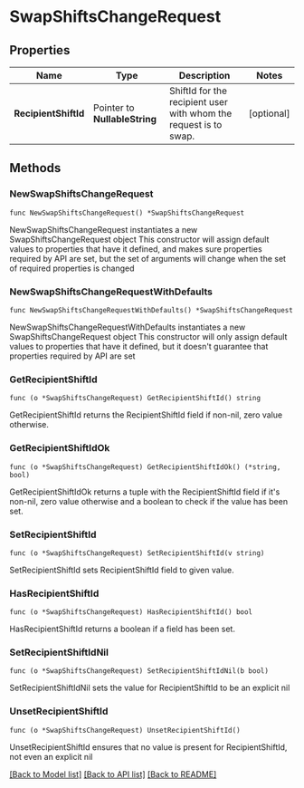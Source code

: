 # SwapShiftsChangeRequest

## Properties

Name | Type | Description | Notes
------------ | ------------- | ------------- | -------------
**RecipientShiftId** | Pointer to **NullableString** | ShiftId for the recipient user with whom the request is to swap. | [optional] 

## Methods

### NewSwapShiftsChangeRequest

`func NewSwapShiftsChangeRequest() *SwapShiftsChangeRequest`

NewSwapShiftsChangeRequest instantiates a new SwapShiftsChangeRequest object
This constructor will assign default values to properties that have it defined,
and makes sure properties required by API are set, but the set of arguments
will change when the set of required properties is changed

### NewSwapShiftsChangeRequestWithDefaults

`func NewSwapShiftsChangeRequestWithDefaults() *SwapShiftsChangeRequest`

NewSwapShiftsChangeRequestWithDefaults instantiates a new SwapShiftsChangeRequest object
This constructor will only assign default values to properties that have it defined,
but it doesn't guarantee that properties required by API are set

### GetRecipientShiftId

`func (o *SwapShiftsChangeRequest) GetRecipientShiftId() string`

GetRecipientShiftId returns the RecipientShiftId field if non-nil, zero value otherwise.

### GetRecipientShiftIdOk

`func (o *SwapShiftsChangeRequest) GetRecipientShiftIdOk() (*string, bool)`

GetRecipientShiftIdOk returns a tuple with the RecipientShiftId field if it's non-nil, zero value otherwise
and a boolean to check if the value has been set.

### SetRecipientShiftId

`func (o *SwapShiftsChangeRequest) SetRecipientShiftId(v string)`

SetRecipientShiftId sets RecipientShiftId field to given value.

### HasRecipientShiftId

`func (o *SwapShiftsChangeRequest) HasRecipientShiftId() bool`

HasRecipientShiftId returns a boolean if a field has been set.

### SetRecipientShiftIdNil

`func (o *SwapShiftsChangeRequest) SetRecipientShiftIdNil(b bool)`

 SetRecipientShiftIdNil sets the value for RecipientShiftId to be an explicit nil

### UnsetRecipientShiftId
`func (o *SwapShiftsChangeRequest) UnsetRecipientShiftId()`

UnsetRecipientShiftId ensures that no value is present for RecipientShiftId, not even an explicit nil

[[Back to Model list]](../README.md#documentation-for-models) [[Back to API list]](../README.md#documentation-for-api-endpoints) [[Back to README]](../README.md)


